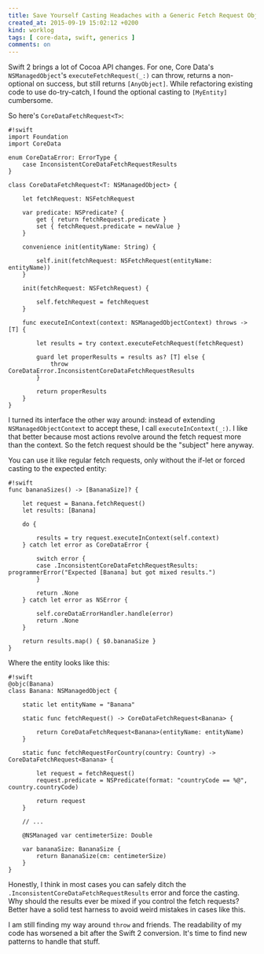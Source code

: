 ```yaml
---
title: Save Yourself Casting Headaches with a Generic Fetch Request Object
created_at: 2015-09-19 15:02:12 +0200
kind: worklog
tags: [ core-data, swift, generics ]
comments: on
---
```


Swift 2 brings a lot of Cocoa API changes. For one, Core Data's `NSManagedObject`'s `executeFetchRequest(_:)` can throw, returns a non-optional on success, but still returns `[AnyObject]`. While refactoring existing code to use do-try-catch, I found the optional casting to `[MyEntity]` cumbersome.

So here's `CoreDataFetchRequest<T>`:

    #!swift
    import Foundation
    import CoreData

    enum CoreDataError: ErrorType {
        case InconsistentCoreDataFetchRequestResults
    }

    class CoreDataFetchRequest<T: NSManagedObject> {
    
        let fetchRequest: NSFetchRequest
    
        var predicate: NSPredicate? {
            get { return fetchRequest.predicate }
            set { fetchRequest.predicate = newValue }
        }
    
        convenience init(entityName: String) {
        
            self.init(fetchRequest: NSFetchRequest(entityName: entityName))
        }
    
        init(fetchRequest: NSFetchRequest) {
        
            self.fetchRequest = fetchRequest
        }
    
        func executeInContext(context: NSManagedObjectContext) throws -> [T] {
        
            let results = try context.executeFetchRequest(fetchRequest)
        
            guard let properResults = results as? [T] else {
                throw CoreDataError.InconsistentCoreDataFetchRequestResults
            }
        
            return properResults
        }
    }

I turned its interface the other way around: instead of extending `NSManagedObjectContext` to accept these, I call `executeInContext(_:)`. I like that better because most actions revolve around the fetch request more than the context. So the fetch request should be the "subject" here anyway.

You can use it like regular fetch requests, only without the if-let or forced casting to the expected entity:

    #!swift
    func bananaSizes() -> [BananaSize]? {
        
        let request = Banana.fetchRequest()
        let results: [Banana]
        
        do {
            
            results = try request.executeInContext(self.context)
        } catch let error as CoreDataError {
            
            switch error {
            case .InconsistentCoreDataFetchRequestResults: programmerError("Expected [Banana] but got mixed results.")
            }
            
            return .None
        } catch let error as NSError {
            
            self.coreDataErrorHandler.handle(error)
            return .None
        }
        
        return results.map() { $0.bananaSize }
    }

Where the entity looks like this:

    #!swift
    @objc(Banana)
    class Banana: NSManagedObject {
        
        static let entityName = "Banana"
        
        static func fetchRequest() -> CoreDataFetchRequest<Banana> {
            
            return CoreDataFetchRequest<Banana>(entityName: entityName)
        }
        
        static func fetchRequestForCountry(country: Country) -> CoreDataFetchRequest<Banana> {

            let request = fetchRequest()
            request.predicate = NSPredicate(format: "countryCode == %@", country.countryCode)
            
            return request
        }
        
        // ...
        
        @NSManaged var centimeterSize: Double
        
        var bananaSize: BananaSize {
            return BananaSize(cm: centimeterSize)
        }
    }

Honestly, I think in most cases you can safely ditch the `.InconsistentCoreDataFetchRequestResults` error and force the casting. Why should the results ever be mixed if you control the fetch requests? Better have a solid test harness to avoid weird mistakes in cases like this.

I am still finding my way around `throw` and friends. The readability of my code has worsened a bit after the Swift 2 conversion. It's time to find new patterns to handle that stuff.
